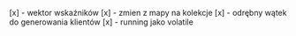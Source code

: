 [x] - wektor wskaźników
[x] - zmien z mapy na kolekcje
[x] - odrębny wątek do generowania klientów
[x] - running jako volatile